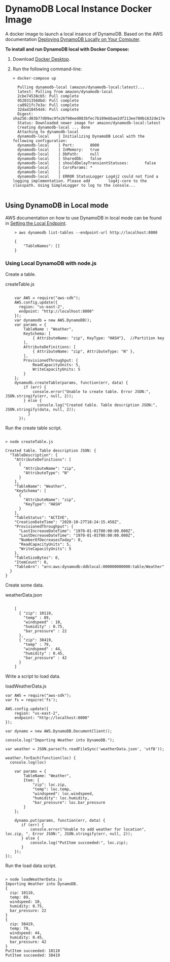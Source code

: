 # DynamoDB Local Instance Docker Image

A docker image to launch a local insance of DynamoDB.  Based on the AWS documentation [Deploying DynamoDB Locally on Your Computer](https://docs.aws.amazon.com/amazondynamodb/latest/developerguide/DynamoDBLocal.DownloadingAndRunning.html).

**To install and run DynamoDB local with Docker Compose:**

1. Download [Docker Desktop](https://www.docker.com/products/docker-desktop).



2. Run the following command-line:
    
     ``` 
     > docker-compose up

       Pulling dynamodb-local (amazon/dynamodb-local:latest)...
       latest: Pulling from amazon/dynamodb-local
       2cbe74538cb5: Pull complete
       9520313568bd: Pull complete
       ca0921fc7e3a: Pull complete
       32dad18454d4: Pull complete
       Digest: sha256:d03b77d09ac9fe26f98eed083bfec7b189ebbae2df213ee780b1632de17e9d3d
       Status: Downloaded newer image for amazon/dynamodb-local:latest
       Creating dynamodb-local ... done
       Attaching to dynamodb-local
       dynamodb-local    | Initializing DynamoDB Local with the following configuration:
       dynamodb-local    | Port:       8000
       dynamodb-local    | InMemory:   true
       dynamodb-local    | DbPath:     null
       dynamodb-local    | SharedDb:   false
       dynamodb-local    | shouldDelayTransientStatuses:       false
       dynamodb-local    | CorsParams: *
       dynamodb-local    | 
       dynamodb-local    | ERROR StatusLogger Log4j2 could not find a logging implementation. Please add        log4j-core to the classpath. Using SimpleLogger to log to the console...
            
     ```


## Using DynamoDB in Local mode

AWS documentation on how to use DynamoDB in local mode can be found in [Setting the Local Endpoint](https://docs.aws.amazon.com/amazondynamodb/latest/developerguide/DynamoDBLocal.UsageNotes.html#DynamoDBLocal.Endpoint).

```
    > aws dynamodb list-tables --endpoint-url http://localhost:8000

    {
        "TableNames": []
    }

```

### Using Local DynamoDB with node.js



Create a table.

createTable.js

```

    var AWS = require("aws-sdk");
    AWS.config.update({
      region: "us-east-2",
      endpoint: "http://localhost:8000"
    });
    var dynamodb = new AWS.DynamoDB();
    var params = {
        TableName : "Weather",
        KeySchema: [
            { AttributeName: "zip", KeyType: "HASH"},  //Partition key
        ],
        AttributeDefinitions: [
            { AttributeName: "zip", AttributeType: "N" },
        ],
        ProvisionedThroughput: {
            ReadCapacityUnits: 5,
            WriteCapacityUnits: 5
        }
    };
    dynamodb.createTable(params, function(err, data) {
        if (err) {
            console.error("Unable to create table. Error JSON:", JSON.stringify(err, null, 2));
        } else {
              console.log("Created table. Table description JSON:", JSON.stringify(data, null, 2));
          }
      });
```

Run the create table script.
```

> node createTable.js

Created table. Table description JSON: {
  "TableDescription": {
    "AttributeDefinitions": [
      {
        "AttributeName": "zip",
        "AttributeType": "N"
      }
    ],
    "TableName": "Weather",
    "KeySchema": [
      {
        "AttributeName": "zip",
        "KeyType": "HASH"
      }
    ],
    "TableStatus": "ACTIVE",
    "CreationDateTime": "2020-10-27T18:24:15.458Z",
    "ProvisionedThroughput": {
      "LastIncreaseDateTime": "1970-01-01T00:00:00.000Z",
      "LastDecreaseDateTime": "1970-01-01T00:00:00.000Z",
      "NumberOfDecreasesToday": 0,
      "ReadCapacityUnits": 5,
      "WriteCapacityUnits": 5
    },
    "TableSizeBytes": 0,
    "ItemCount": 0,
    "TableArn": "arn:aws:dynamodb:ddblocal:000000000000:table/Weather"
  }
}

```



Create some data.

weatherData.json
```

    [
      { "zip": 10110,
        "temp" : 89,
        "windspeed" : 10,    
        "humidity" : 0.75,
        "bar_pressure" : 22
      },
      { "zip": 38419,
        "temp" : 79,
        "windspeed" : 44,
        "humidity" : 0.45,
        "bar_pressure" : 42
      }
    ]

```


Write a script to load data.

loadWeatherData.js

```
var AWS = require("aws-sdk");
var fs = require('fs');

AWS.config.update({
    region: "us-east-2",
    endpoint: "http://localhost:8000"
});

var dynamo = new AWS.DynamoDB.DocumentClient();

console.log("Importing Weather into DynamoDB.");

var weather = JSON.parse(fs.readFileSync('weatherData.json', 'utf8'));

weather.forEach(function(loc) {
  console.log(loc)

    var params = {
        TableName: "Weather",
        Item: {
            "zip": loc.zip,
            "temp": loc.temp,
            "windspeed": loc.windspeed,
            "humidity": loc.humidity,
            "bar_pressure": loc.bar_pressure
        }
    };

    dynamo.put(params, function(err, data) {
       if (err) {
           console.error("Unable to add weather for location", loc.zip, ". Error JSON:", JSON.stringify(err, null, 2));
       } else {
           console.log("PutItem succeeded:", loc.zip);
       }
    });
});

```


Run the load data script.
```

> node loadWeatherData.js
Importing Weather into DynamoDB.
{
  zip: 10110,
  temp: 89,
  windspeed: 10,
  humidity: 0.75,
  bar_pressure: 22
}
{
  zip: 38419,
  temp: 79,
  windspeed: 44,
  humidity: 0.45,
  bar_pressure: 42
}
PutItem succeeded: 10110
PutItem succeeded: 38419


```